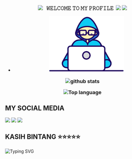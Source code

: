 <h3 align="center">
  <img src="https://emoji.discord.st/emojis/768b108d-274f-4f44-a634-8477b16efce7.gif" width="25">
  &nbsp; 𝚆𝙴𝙻𝙲𝙾𝙼𝙴 𝚃𝙾 𝙼𝚈 𝙿𝚁𝙾𝙵𝙸𝙻𝙴&nbsp;
  <img src="https://emoji.discord.st/emojis/768b108d-274f-4f44-a634-8477b16efce7.gif" width="25">

<img src="https://readme-typing-svg.herokuapp.com/?lines=Im+Esseboy☆+Orang+Baik...;Selamat+Datang+Freinds+🤗&size=25"> 

- ![Alt text](https://github.com/MRVIVEK-CODER/MRVIVEK-CODER/raw/main/Developer.gif)

</p>

![github stats](https://github-readme-stats.vercel.app/api?username=esseboy13&show_icons=true&theme=dark)

<img src="https://github-readme-stats.vercel.app/api/top-langs/?username=esseboy13&layout=compact" alt="Top language">

## MY SOCIAL MEDIA
[![](https://img.shields.io/badge/Instagram-red?logo=Instagram&logoColor=red&labelColor=white)](https://www.instagram.com/kaboy.13)  [![](https://img.shields.io/badge/Whatsapp-CHAT-red?logo=Whatsapp&logoColor=Brightgreen&labelColor=white)](https://wa.me/+6285783106039?text=Asalamualaikum+Kak+Esse+Ganteng)    [![](https://img.shields.io/badge/Github-black?logo=Github&logoColor=black&labelColor=white)](https://github.com/esseboy13) 
## KASIH BINTANG ⭐⭐⭐⭐⭐
![Typing SVG](https://readme-typing-svg.herokuapp.com?lines=Selamat+Menikmati+🤪....!+)
